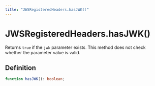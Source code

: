```yaml
---
title: "JWSRegisteredHeaders.hasJWK()"
---
```


# JWSRegisteredHeaders.hasJWK()

Returns `true` if the `jwk` parameter exists. This method does not check whether the parameter value is valid.

## Definition

```ts
function hasJWK(): boolean;
```

